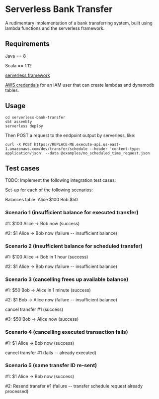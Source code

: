 # Serverless Bank Transfer

A rudimentary implementation of a bank transferring system, built using lambda functions and the serverless framework.

## Requirements

Java == 8

Scala == 1.12

[serverless framework](https://serverless.com/framework/docs/getting-started/)

[AWS credentials](https://docs.aws.amazon.com/sdk-for-java/v1/developer-guide/setup-credentials.html) for an IAM user that can create lambdas and dynamodb tables.

## Usage
```
cd serverless-bank-transfer
sbt assembly
serverless deploy
```

Then POST a request to the endpoint output by serverless, like:

```
curl -X POST https://REPLACE-ME.execute-api.us-east-1.amazonaws.com/dev/transfer/schedule --header 'content-type: application/json' --data @examples/no_scheduled_time_request.json
```

## Test cases

TODO: Implement the following integration test cases:

Set-up for each of the following scenarios:

Balances table:
Alice $100
Bob $50

### Scenario 1 (insufficient balance for executed transfer)

#1: $100 Alice -> Bob now (success)

#2: $1 Alice -> Bob now (failure -- insufficient balance)


### Scenario 2 (insufficient balance for scheduled transfer)

#1: $100 Alice -> Bob in 1 hour (success)

#2: $1 Alice -> Bob now (failure -- insufficient balance)


### Scenario 3 (cancelling frees up available balance)

#1: $50 Bob -> Alice in 1 minute (success)

#2: $1 Bob -> Alice now (failure -- insufficient balance)

cancel transfer #1 (success)

#3: $50 Bob -> Alice now (success)


### Scenario 4 (cancelling executed transaction fails)

#1: $1 Alice -> Bob now (success)

cancel transfer #1 (fails -- already executed)

### Scenario 5 (same transfer ID re-sent)

#1: $1 Alice -> Bob now (success)

#2: Resend transfer #1 (failure -- transfer schedule request already processed)
